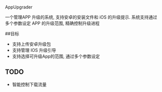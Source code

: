 AppUpgrader

一个管理APP 升级的系统, 支持安卓的安装文件和 iOS 的升级提示. 系统支持通过多个参数设定 APP 的升级范围, 精确控制升级进程

##目标
- 支持上传安卓升级包
- 支持管理 IOS 升级引导
- 支持选择可升级App的范围, 通过多个参数设定

## TODO
- 智能控制下载流量
